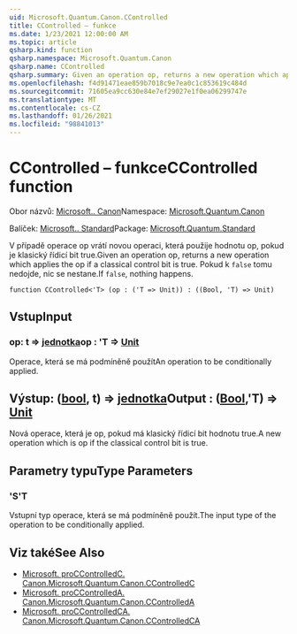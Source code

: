 ```yaml
---
uid: Microsoft.Quantum.Canon.CControlled
title: CControlled – funkce
ms.date: 1/23/2021 12:00:00 AM
ms.topic: article
qsharp.kind: function
qsharp.namespace: Microsoft.Quantum.Canon
qsharp.name: CControlled
qsharp.summary: Given an operation op, returns a new operation which applies the op if a classical control bit is true. If `false`, nothing happens.
ms.openlocfilehash: f4d91471eae859b7018c9e7ea0c1c853619c484d
ms.sourcegitcommit: 71605ea9cc630e84e7ef29027e1f0ea06299747e
ms.translationtype: MT
ms.contentlocale: cs-CZ
ms.lasthandoff: 01/26/2021
ms.locfileid: "98841013"
---
```

# <a name="ccontrolled-function"></a><span data-ttu-id="7510d-102">CControlled – funkce</span><span class="sxs-lookup"><span data-stu-id="7510d-102">CControlled function</span></span>

<span data-ttu-id="7510d-103">Obor názvů: [Microsoft.. Canon](xref:Microsoft.Quantum.Canon)</span><span class="sxs-lookup"><span data-stu-id="7510d-103">Namespace: [Microsoft.Quantum.Canon](xref:Microsoft.Quantum.Canon)</span></span>

<span data-ttu-id="7510d-104">Balíček: [Microsoft.. Standard](https://nuget.org/packages/Microsoft.Quantum.Standard)</span><span class="sxs-lookup"><span data-stu-id="7510d-104">Package: [Microsoft.Quantum.Standard](https://nuget.org/packages/Microsoft.Quantum.Standard)</span></span>


<span data-ttu-id="7510d-105">V případě operace op vrátí novou operaci, která použije hodnotu op, pokud je klasický řídicí bit true.</span><span class="sxs-lookup"><span data-stu-id="7510d-105">Given an operation op, returns a new operation which applies the op if a classical control bit is true.</span></span> <span data-ttu-id="7510d-106">Pokud k `false` tomu nedojde, nic se nestane.</span><span class="sxs-lookup"><span data-stu-id="7510d-106">If `false`, nothing happens.</span></span>

```qsharp
function CControlled<'T> (op : ('T => Unit)) : ((Bool, 'T) => Unit)
```


## <a name="input"></a><span data-ttu-id="7510d-107">Vstup</span><span class="sxs-lookup"><span data-stu-id="7510d-107">Input</span></span>

### <a name="op--t--unit"></a><span data-ttu-id="7510d-108">op: t => [jednotka](xref:microsoft.quantum.lang-ref.unit)</span><span class="sxs-lookup"><span data-stu-id="7510d-108">op : 'T => [Unit](xref:microsoft.quantum.lang-ref.unit)</span></span> 

<span data-ttu-id="7510d-109">Operace, která se má podmíněně použít</span><span class="sxs-lookup"><span data-stu-id="7510d-109">An operation to be conditionally applied.</span></span>



## <a name="output--boolt--unit"></a><span data-ttu-id="7510d-110">Výstup: ([bool](xref:microsoft.quantum.lang-ref.bool), t) => [jednotka](xref:microsoft.quantum.lang-ref.unit)</span><span class="sxs-lookup"><span data-stu-id="7510d-110">Output : ([Bool](xref:microsoft.quantum.lang-ref.bool),'T) => [Unit](xref:microsoft.quantum.lang-ref.unit)</span></span> 

<span data-ttu-id="7510d-111">Nová operace, která je op, pokud má klasický řídicí bit hodnotu true.</span><span class="sxs-lookup"><span data-stu-id="7510d-111">A new operation which is op if the classical control bit is true.</span></span>

## <a name="type-parameters"></a><span data-ttu-id="7510d-112">Parametry typu</span><span class="sxs-lookup"><span data-stu-id="7510d-112">Type Parameters</span></span>

### <a name="t"></a><span data-ttu-id="7510d-113">'S</span><span class="sxs-lookup"><span data-stu-id="7510d-113">'T</span></span>

<span data-ttu-id="7510d-114">Vstupní typ operace, která se má podmíněně použít.</span><span class="sxs-lookup"><span data-stu-id="7510d-114">The input type of the operation to be conditionally applied.</span></span>

## <a name="see-also"></a><span data-ttu-id="7510d-115">Viz také</span><span class="sxs-lookup"><span data-stu-id="7510d-115">See Also</span></span>

- [<span data-ttu-id="7510d-116">Microsoft. proCControlledC. Canon.</span><span class="sxs-lookup"><span data-stu-id="7510d-116">Microsoft.Quantum.Canon.CControlledC</span></span>](xref:Microsoft.Quantum.Canon.CControlledC)
- [<span data-ttu-id="7510d-117">Microsoft. proCControlledA. Canon.</span><span class="sxs-lookup"><span data-stu-id="7510d-117">Microsoft.Quantum.Canon.CControlledA</span></span>](xref:Microsoft.Quantum.Canon.CControlledA)
- [<span data-ttu-id="7510d-118">Microsoft. proCControlledCA. Canon.</span><span class="sxs-lookup"><span data-stu-id="7510d-118">Microsoft.Quantum.Canon.CControlledCA</span></span>](xref:Microsoft.Quantum.Canon.CControlledCA)
